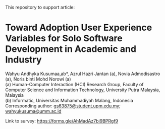 This repository to support article:
<h1>Toward Adoption User Experience Variables for Solo Software Development in Academic and Industry</h1>

Wahyu Andhyka Kusumaa,ab*, Azrul Hazri Jantan (a), Novia Admodisastro (a), Noris binti Mohd Norowi (a)<br>
(a) Human-Computer Interaction (HCI) Research Group, Faculty of Computer Science and Information Technology, University Putra Malaysia, Malaysia<br> 
(b) Informatic, Universitas Muhammadiyah Malang, Indonesia<br>
Corresponding author: gs63875@student.upm.edu.my; wahyukusuma@umm.ac.id

Link to survey: https://forms.gle/AhMadAz7bi9BPRgf9

